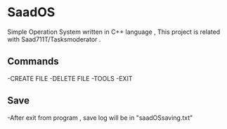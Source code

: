 # SaadOS
Simple Operation System written in C++ language , This project is related with Saad711T/Tasksmoderator .

## Commands
-CREATE FILE
-DELETE FILE
-TOOLS
-EXIT

## Save
-After exit from program , save log will be in "saadOSsaving.txt"
